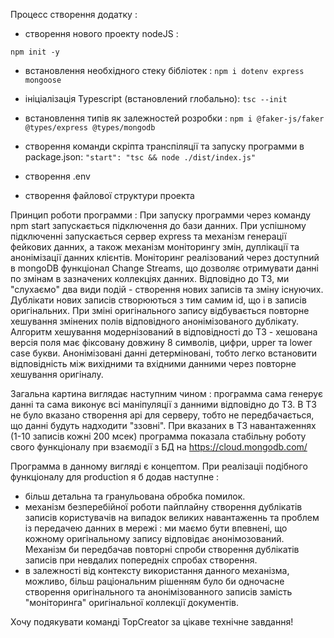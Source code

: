 
Процесс створення додатку :

  

- створення нового проекту nodeJS :

``` npm init -y ```

 - встановлення необхідного стеку бібліотек :
   ```npm i dotenv express mongoose```
   
- ініціалізація  Typescript (встановлений глобально):
  ``tsc --init``
  
- встановлення типів як залежностей розробки :
  ``` npm i @faker-js/faker @types/express @types/mongodb ```
  
- створення команди скріпта транспіляції та запуску программи в package.json:
  ```"start": "tsc && node ./dist/index.js"```
 -  створення .env 
- створення файлової структури проекта

Принцип роботи программи :
  При запуску программи через команду npm start запускається підключення до бази данних. При успішному підключенні запускається сервер express та механізм генерації фейкових данних, а також механізм моніторингу змін,  дуплікації та анонімізації данних клієнтів. Моніторинг реалізований через доступний в mongoDB функціонал  Change Streams, що дозволяє отримувати данні по змінам в зазначених коллекціях данних. Відповідно до ТЗ, ми "слухаємо" два види подій - створення нових записів та зміну існуючих. Дублікати нових записів створюються з тим самим id, що і в записів оригінальних. При зміні оригінального запису відбувається повторне хешування змінених полів відповідного анонімізованого дублікату. Алгоритм хешування модернізований в відповідності до ТЗ - хешована версія поля має фіксовану довжину 8 символів, цифри, upper та lower case букви. Анонімізовані данні детерміновані, тобто легко встановити відповідність між вихідними та вхідними данними через повторне хешування оригіналу.
 
  Загальна картина виглядає наступним чином : программа сама генерує данні та сама виконує всі маніпуляції з данними відповідно до ТЗ. В ТЗ не було вказано створення api для серверу, тобто не передбачається, що данні будуть надходити "ззовні". При вказаних в ТЗ навантаженнях (1-10 записів кожні 200 мсек) программа показала стабільну роботу свого функціоналу при взаємодії з БД на https://cloud.mongodb.com/
  
  Программа в данному вигляді є концептом. При реалізаціі подібного функціоналу для production я б додав наступне :
   - більш детальна та гранульована обробка помилок.
   - механізм безперебійної роботи пайплайну створення дублікатів записів користувачів на випадок великих навантаженнь та проблем із передачею данних в мережі : ми маємо бути впевнені, що кожному оригінальному запису відповідає анонімозований. Механізм би передбачав повторні спроби створення дублікатів записів при невдалих попередніх спробах створення.
   - в залежності від контексту використання данного механізма, можливо, більш раціональним рішенням було би одночасне створення оригінального та анонімізованного записів замість "моніторинга" оригінальної коллекції документів.
   
   
   Хочу подякувати команді TopCreator за цікаве технічне завдання!